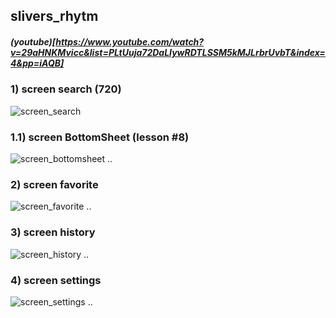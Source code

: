 ## slivers_rhytm
##### (youtube)[https://www.youtube.com/watch?v=29aHNKMvicc&list=PLtUuja72DaLIywRDTLSSM5kMJLrbrUvbT&index=4&pp=iAQB]
### 1) screen search (720)
![screen_search](img/screen_search.jpg)
### 1.1) screen BottomSheet (lesson #8)
![screen_bottomsheet](img/screen_bottomsheet.jpg)
..
### 2) screen favorite
![screen_favorite](img/screen_favorite.jpg)
..
### 3) screen history
![screen_history](img/screen_history.jpg)
..
### 4) screen settings
![screen_settings](img/screen_settings.jpg)
..
